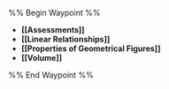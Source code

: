 %% Begin Waypoint %%
- **[[Assessments]]**
- **[[Linear Relationships]]**
- **[[Properties of Geometrical Figures]]**
- **[[Volume]]**

%% End Waypoint %%




